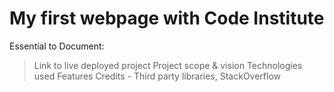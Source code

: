 # My first webpage with Code Institute

Essential to Document: 
> Link to live deployed project
> Project scope & vision
> Technologies used
> Features
> Credits - Third party libraries, StackOverflow


